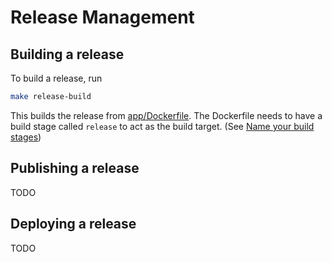 # Release Management

## Building a release

To build a release, run

```bash
make release-build
```

This builds the release from [app/Dockerfile](../app/Dockerfile). The Dockerfile
needs to have a build stage called `release` to act as the build target.
(See [Name your build stages](https://docs.docker.com/build/building/multi-stage/#name-your-build-stages))

## Publishing a release

TODO

## Deploying a release

TODO
